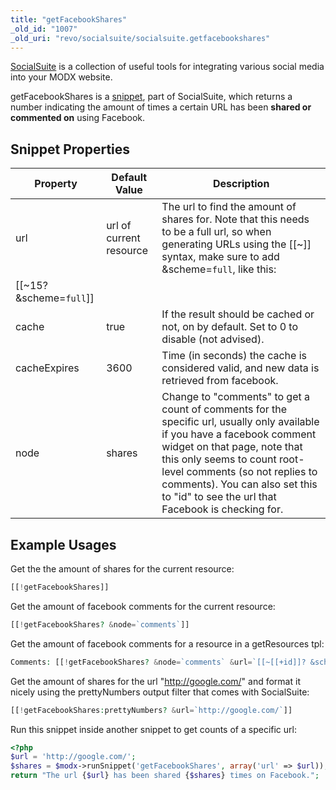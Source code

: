 ```yaml
---
title: "getFacebookShares"
_old_id: "1007"
_old_uri: "revo/socialsuite/socialsuite.getfacebookshares"
---
```


[SocialSuite](/extras/revo/socialsuite "SocialSuite") is a collection of useful tools for integrating various social media into your MODX website.

getFacebookShares is a [snippet](developing-in-modx/basic-development/snippets "Snippets"), part of SocialSuite, which returns a number indicating the amount of times a certain URL has been **shared or commented on** using Facebook.

## Snippet Properties

| Property | Default Value | Description |
|----------|---------------|-------------|
| url | url of current resource | The url to find the amount of shares for. Note that this needs to be a full url, so when generating URLs using the \[\[~\]\] syntax, make sure to add &scheme=`full`, like this: 
\[\[~15? &scheme=`full`\]\] |
| cache | true | If the result should be cached or not, on by default. Set to 0 to disable (not advised). |
| cacheExpires | 3600 | Time (in seconds) the cache is considered valid, and new data is retrieved from facebook. |
| node | shares | Change to "comments" to get a count of comments for the specific url, usually only available if you have a facebook comment widget on that page, note that this only seems to count root-level comments (so not replies to comments). You can also set this to "id" to see the url that Facebook is checking for. |

## Example Usages

Get the the amount of shares for the current resource:

``` php 
[[!getFacebookShares]]
```

Get the amount of facebook comments for the current resource:

``` php 
[[!getFacebookShares? &node=`comments`]]
```

Get the amount of facebook comments for a resource in a getResources tpl:

``` php 
Comments: [[!getFacebookShares? &node=`comments` &url=`[[~[[+id]]? &scheme=`full`]]`]]
```

Get the amount of shares for the url "http://google.com/" and format it nicely using the prettyNumbers output filter that comes with SocialSuite:

``` php 
[[!getFacebookShares:prettyNumbers? &url=`http://google.com/`]]
```

Run this snippet inside another snippet to get counts of a specific url:

``` php 
<?php
$url = 'http://google.com/';
$shares = $modx->runSnippet('getFacebookShares', array('url' => $url));
return "The url {$url} has been shared {$shares} times on Facebook.";
```